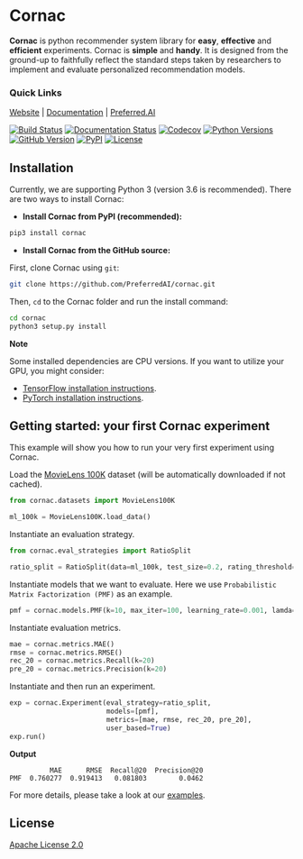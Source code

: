 # Cornac

**Cornac** is python recommender system library for **easy**, **effective** and **efficient** experiments. Cornac is **simple** and **handy**. It is designed from the ground-up to faithfully reflect the standard steps taken by researchers to implement and evaluate personalized recommendation models.

### Quick Links

[Website](https://cornac.preferred.ai/) |
[Documentation](https://cornac.readthedocs.io/en/latest/index.html) |
[Preferred.AI](https://preferred.ai/)

[![Build Status](https://www.travis-ci.org/PreferredAI/cornac.svg?branch=master)](https://www.travis-ci.org/PreferredAI/cornac)
[![Documentation Status](https://readthedocs.org/projects/cornac/badge/?version=latest)](https://cornac.readthedocs.io/en/latest/?badge=latest)
[![Codecov](https://codecov.io/gh/PreferredAI/cornac/branch/master/graph/badge.svg)](https://codecov.io/gh/PreferredAI/cornac)
[![Python Versions](https://img.shields.io/badge/python-3.6-blue.svg)](https://cornac.preferred.ai/)
[![GitHub Version](https://badge.fury.io/gh/PreferredAI%2FCornac.svg)](https://badge.fury.io/gh/PreferredAI%2FCornac)
[![PyPI](https://badge.fury.io/py/cornac.svg)](https://badge.fury.io/py/cornac)
[![License](https://img.shields.io/badge/License-Apache%202.0-yellowgreen.svg)](https://opensource.org/licenses/Apache-2.0)


## Installation

Currently, we are supporting Python 3 (version 3.6 is recommended).
There are two ways to install Cornac:

- **Install Cornac from PyPI (recommended):**

```sh
pip3 install cornac
```

- **Install Cornac from the GitHub source:**

First, clone Cornac using `git`:

```sh
git clone https://github.com/PreferredAI/cornac.git
```

 Then, `cd` to the Cornac folder and run the install command:
```sh
cd cornac
python3 setup.py install
```

**Note** 

Some installed dependencies are CPU versions. If you want to utilize your GPU, you might consider:

- [TensorFlow installation instructions](https://www.tensorflow.org/install/).
- [PyTorch installation instructions](https://pytorch.org/get-started/locally/).


## Getting started: your first Cornac experiment

This example will show you how to run your very first experiment using Cornac. 

Load the [MovieLens 100K](https://grouplens.org/datasets/movielens/100k/) dataset (will be automatically downloaded if not cached).
```python
from cornac.datasets import MovieLens100K

ml_100k = MovieLens100K.load_data()
```

Instantiate an evaluation strategy.
```python
from cornac.eval_strategies import RatioSplit

ratio_split = RatioSplit(data=ml_100k, test_size=0.2, rating_threshold=4.0, exclude_unknowns=False)
```

Instantiate models that we want to evaluate. Here we use `Probabilistic Matrix Factorization (PMF)` as an example.
```python
pmf = cornac.models.PMF(k=10, max_iter=100, learning_rate=0.001, lamda=0.001)
```

Instantiate evaluation metrics.
```python
mae = cornac.metrics.MAE()
rmse = cornac.metrics.RMSE()
rec_20 = cornac.metrics.Recall(k=20)
pre_20 = cornac.metrics.Precision(k=20)
```

Instantiate and then run an experiment.
```python
exp = cornac.Experiment(eval_strategy=ratio_split,
                        models=[pmf],
                        metrics=[mae, rmse, rec_20, pre_20],
                        user_based=True)
exp.run()
```

**Output**

```
          MAE      RMSE  Recall@20  Precision@20
PMF  0.760277  0.919413   0.081803        0.0462
```

For more details, please take a look at our [examples](examples).

## License

[Apache License 2.0](LICENSE)
